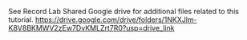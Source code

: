 See Record Lab Shared Google drive for additional files related to this tutorial.
https://drive.google.com/drive/folders/1NKXJlm-K8V8BKMWV2zEw7DvKMLZrt7R0?usp=drive_link
